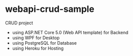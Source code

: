 # webapi-crud-sample
 CRUD project 
  - using ASP.NET Core 5.0 (Web API template) for Backend
  - using WPF for Desktop
  - using PostgreSQL for Database
  - using Heroku for Hosting
 
